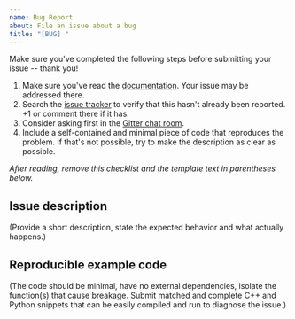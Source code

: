 ```yaml
---
name: Bug Report
about: File an issue about a bug
title: "[BUG] "
---
```



Make sure you've completed the following steps before submitting your issue -- thank you!

1. Make sure you've read the [documentation][]. Your issue may be addressed there.
2. Search the [issue tracker][] to verify that this hasn't already been reported. +1 or comment there if it has.
3. Consider asking first in the [Gitter chat room][].
4. Include a self-contained and minimal piece of code that reproduces the problem. If that's not possible, try to make the description as clear as possible.

[documentation]: https://pybind11.readthedocs.io
[issue tracker]: https://github.com/pybind/pybind11/issues
[Gitter chat room]: https://gitter.im/pybind/Lobby

*After reading, remove this checklist and the template text in parentheses below.*

## Issue description

(Provide a short description, state the expected behavior and what actually happens.)

## Reproducible example code

(The code should be minimal, have no external dependencies, isolate the function(s) that cause breakage. Submit matched and complete C++ and Python snippets that can be easily compiled and run to diagnose the issue.)
